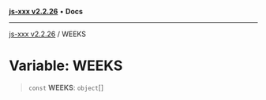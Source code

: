 [**js-xxx v2.2.26**](../README.md) • **Docs**

***

[js-xxx v2.2.26](../README.md) / WEEKS

# Variable: WEEKS

> `const` **WEEKS**: `object`[]
